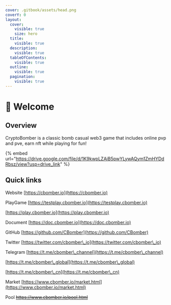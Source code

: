 ```yaml
---
cover: .gitbook/assets/head.png
coverY: 0
layout:
  cover:
    visible: true
    size: hero
  title:
    visible: true
  description:
    visible: true
  tableOfContents:
    visible: true
  outline:
    visible: true
  pagination:
    visible: true
---
```


# 👋 Welcome

## Overview

CryptoBomber is a classic bomb casual web3 game that includes online pvp and pve, earn nft while playing for fun!

{% embed url="https://drive.google.com/file/d/1K9kwpLZAiB5pwYLywAQym1ZmHYDdRbsz/view?usp=drive_link" %}

## Quick links

Website      [https://cbomber.io](https://cbomber.io)

PlayGame   [https://testplay.cbomber.io](https://testplay.cbomber.io)

&#x20;                   [https://play.cbomber.io](https://play.cbomber.io)

Document   [https://doc.cbomber.io](https://doc.cbomber.io)

GitHub        [https://github.com/CBomber](https://github.com/CBomber)

Twitter        [https://twitter.com/cbomber\_io](https://twitter.com/cbomber\_io)

Telegram    [https://t.me/cbomber\_channel](https://t.me/cbomber\_channel)

&#x20;                    [https://t.me/cbomber\_global](https://t.me/cbomber\_global)

&#x20;                    [https://t.me/cbomber\_cn](https://t.me/cbomber\_cn)

Market        [https://www.cbomber.io/market.html](https://www.cbomber.io/market.html)

Pool            ~~https://www.cbomber.io/pool.html~~
